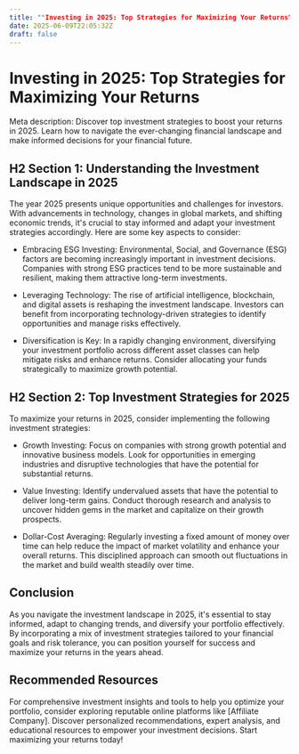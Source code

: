 ```yaml
---
title: ""Investing in 2025: Top Strategies for Maximizing Your Returns""
date: 2025-06-09T22:05:32Z
draft: false
---
```


# Investing in 2025: Top Strategies for Maximizing Your Returns

Meta description: Discover top investment strategies to boost your returns in 2025. Learn how to navigate the ever-changing financial landscape and make informed decisions for your financial future.

## H2 Section 1: Understanding the Investment Landscape in 2025

The year 2025 presents unique opportunities and challenges for investors. With advancements in technology, changes in global markets, and shifting economic trends, it's crucial to stay informed and adapt your investment strategies accordingly. Here are some key aspects to consider:

- Embracing ESG Investing: Environmental, Social, and Governance (ESG) factors are becoming increasingly important in investment decisions. Companies with strong ESG practices tend to be more sustainable and resilient, making them attractive long-term investments.

- Leveraging Technology: The rise of artificial intelligence, blockchain, and digital assets is reshaping the investment landscape. Investors can benefit from incorporating technology-driven strategies to identify opportunities and manage risks effectively.

- Diversification is Key: In a rapidly changing environment, diversifying your investment portfolio across different asset classes can help mitigate risks and enhance returns. Consider allocating your funds strategically to maximize growth potential.

## H2 Section 2: Top Investment Strategies for 2025

To maximize your returns in 2025, consider implementing the following investment strategies:

- Growth Investing: Focus on companies with strong growth potential and innovative business models. Look for opportunities in emerging industries and disruptive technologies that have the potential for substantial returns.

- Value Investing: Identify undervalued assets that have the potential to deliver long-term gains. Conduct thorough research and analysis to uncover hidden gems in the market and capitalize on their growth prospects.

- Dollar-Cost Averaging: Regularly investing a fixed amount of money over time can help reduce the impact of market volatility and enhance your overall returns. This disciplined approach can smooth out fluctuations in the market and build wealth steadily over time.

## Conclusion

As you navigate the investment landscape in 2025, it's essential to stay informed, adapt to changing trends, and diversify your portfolio effectively. By incorporating a mix of investment strategies tailored to your financial goals and risk tolerance, you can position yourself for success and maximize your returns in the years ahead.

## Recommended Resources

For comprehensive investment insights and tools to help you optimize your portfolio, consider exploring reputable online platforms like [Affiliate Company]. Discover personalized recommendations, expert analysis, and educational resources to empower your investment decisions. Start maximizing your returns today!